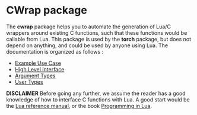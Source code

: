 # CWrap package #

The __cwrap__ package helps you to automate the generation of Lua/C wrappers
around existing C functions, such that these functions would be callable
from Lua. This package is used by the __torch__ package, but does not depend on
anything, and could be used by anyone using Lua. 
The documentation is organized as follows :

  * [Example Use Case](doc/example.md)
  * [High Level Interface](doc/highlevelinterface.md)
  * [Argument Types](doc/argumenttypes.md)
  * [User Types](doc/usertypes.md)

__DISCLAIMER__ Before going any further, we assume the reader has a good
knowledge of how to interface C functions with Lua. A good start would be
the [Lua reference manual](http://www.lua.org/manual/5.1), or the book
[Programming in Lua](http://www.inf.puc-rio.br/~roberto/pil2).

